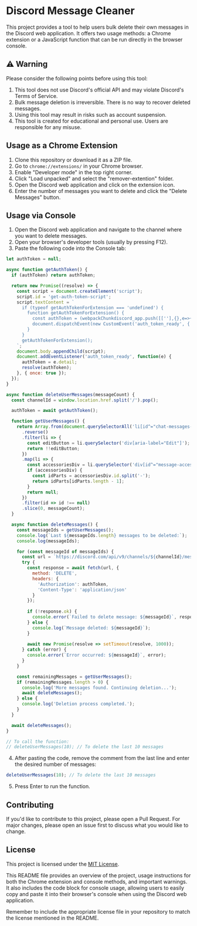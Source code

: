 # Discord Message Cleaner

This project provides a tool to help users bulk delete their own messages in the Discord web application. It offers two usage methods: a Chrome extension or a JavaScript function that can be run directly in the browser console.

## ⚠️ Warning

Please consider the following points before using this tool:

1. This tool does not use Discord's official API and may violate Discord's Terms of Service.
2. Bulk message deletion is irreversible. There is no way to recover deleted messages.
3. Using this tool may result in risks such as account suspension.
4. This tool is created for educational and personal use. Users are responsible for any misuse.

## Usage as a Chrome Extension

1. Clone this repository or download it as a ZIP file.
2. Go to `chrome://extensions/` in your Chrome browser.
3. Enable "Developer mode" in the top right corner.
4. Click "Load unpacked" and select the "remover-extention" folder.
5. Open the Discord web application and click on the extension icon.
6. Enter the number of messages you want to delete and click the "Delete Messages" button.

## Usage via Console

1. Open the Discord web application and navigate to the channel where you want to delete messages.
2. Open your browser's developer tools (usually by pressing F12).
3. Paste the following code into the Console tab:

```javascript
let authToken = null;

async function getAuthToken() {
  if (authToken) return authToken;

  return new Promise((resolve) => {
    const script = document.createElement('script');
    script.id = 'get-auth-token-script';
    script.textContent = `
      if (typeof getAuthTokenForExtension === 'undefined') {
        function getAuthTokenForExtension() {
          const authToken = (webpackChunkdiscord_app.push([[''],{},e=>{m=[];for(let c in e.c)m.push(e.c[c])}]),m).find(m=>m?.exports?.default?.getToken!==void 0).exports.default.getToken();
          document.dispatchEvent(new CustomEvent('auth_token_ready', { detail: authToken }));
        }
      }
      getAuthTokenForExtension();
    `;
    document.body.appendChild(script);
    document.addEventListener('auth_token_ready', function(e) {
      authToken = e.detail;
      resolve(authToken);
    }, { once: true });
  });
}

async function deleteUserMessages(messageCount) {
  const channelId = window.location.href.split('/').pop();

  authToken = await getAuthToken();

  function getUserMessages() {
    return Array.from(document.querySelectorAll('li[id^="chat-messages-"]'))
      .reverse()
      .filter(li => {
        const editButton = li.querySelector('div[aria-label="Edit"]');
        return !!editButton;
      })
      .map(li => {
        const accessoriesDiv = li.querySelector('div[id^="message-accessories-"]');
        if (accessoriesDiv) {
          const idParts = accessoriesDiv.id.split('-');
          return idParts[idParts.length - 1];
        }
        return null;
      })
      .filter(id => id !== null)
      .slice(0, messageCount);
  }

  async function deleteMessages() {
    const messageIds = getUserMessages();
    console.log(`Last ${messageIds.length} messages to be deleted:`);
    console.log(messageIds);

    for (const messageId of messageIds) {
      const url = `https://discord.com/api/v9/channels/${channelId}/messages/${messageId}`;
      try {
        const response = await fetch(url, {
          method: 'DELETE',
          headers: {
            'Authorization': authToken,
            'Content-Type': 'application/json'
          }
        });
      
        if (!response.ok) {
          console.error(`Failed to delete message: ${messageId}`, response.statusText);
        } else {
          console.log(`Message deleted: ${messageId}`);
        }
      
        await new Promise(resolve => setTimeout(resolve, 1000));
      } catch (error) {
        console.error(`Error occurred: ${messageId}`, error);
      }
    }

    const remainingMessages = getUserMessages();
    if (remainingMessages.length > 0) {
      console.log('More messages found. Continuing deletion...');
      await deleteMessages();
    } else {
      console.log('Deletion process completed.');
    }
  }

  await deleteMessages();
}

// To call the function:
// deleteUserMessages(10); // To delete the last 10 messages
```

4. After pasting the code, remove the comment from the last line and enter the desired number of messages:

```javascript
deleteUserMessages(10); // To delete the last 10 messages
```

5. Press Enter to run the function.

## Contributing

If you'd like to contribute to this project, please open a Pull Request. For major changes, please open an issue first to discuss what you would like to change.

## License

This project is licensed under the [MIT License](LICENSE).

This README file provides an overview of the project, usage instructions for both the Chrome extension and console methods, and important warnings. It also includes the code block for console usage, allowing users to easily copy and paste it into their browser's console when using the Discord web application.

Remember to include the appropriate license file in your repository to match the license mentioned in the README.
